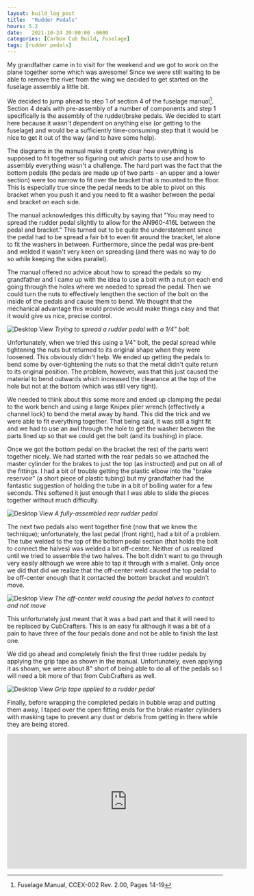 ```yaml
---
layout: build_log_post
title:  "Rudder Pedals"
hours: 5.2
date:   2021-10-24 20:00:00 -0600
categories: [Carbon Cub Build, Fuselage]
tags: [rudder pedals]
---
```


My grandfather came in to visit for the weekend and we got to work on the plane together some which was awesome! Since we were still waiting to be able to remove the rivet from the wing we decided to get started on the fuselage assembly a little bit.

We decided to jump ahead to step 1 of section 4 of the fuselage manual[^section-4-step-1-ref]. Section 4 deals with pre-assembly of a number of components and step 1 specifically is the assembly of the rudder/brake pedals. We decided to start here because it wasn't dependent on anything else (or getting to the fuselage) and would be a sufficiently time-consuming step that it would be nice to get it out of the way (and to have some help).

The diagrams in the manual make it pretty clear how everything is supposed to fit together so figuring out which parts to use and how to assembly everything wasn't a challenge. The hard part was the fact that the bottom pedals (the pedals are made up of two parts - an upper and a lower section) were too narrow to fit over the bracket that is mounted to the floor. This is especially true since the pedal needs to be able to pivot on this bracket when you push it and you need to fit a washer between the pedal and bracket on each side.

The manual acknowledges this difficulty by saying that "You may need to spread the rudder pedal slightly to allow for the AN960-416L between the pedal and bracket." This turned out to be quite the understatement since the pedal had to be spread a fair bit to even fit around the bracket, let alone to fit the washers in between. Furthermore, since the pedal was pre-bent and welded it wasn't very keen on spreading (and there was no way to do so while keeping the sides parallel).

The manual offered no advice about how to spread the pedals so my grandfather and I came up with the idea to use a bolt with a nut on each end going through the holes where we needed to spread the pedal. Then we could turn the nuts to effectively lengthen the section of the bolt on the inside of the pedals and cause them to bend. We thought that the mechanical advantage this would provide would make things easy and that it would give us nice, precise control.

![Desktop View](/assets/img/posts/2021/2021-10-24-rudder-pedals/spreading_pedals.png)
_Trying to spread a rudder pedal with a 1/4" bolt_

Unfortunately, when we tried this using a 1/4" bolt, the pedal spread while tightening the nuts but returned to its original shape when they were loosened. This obviously didn't help. We ended up getting the pedals to bend some by over-tightening the nuts so that the metal didn't quite return to its original position. The problem, however, was that this just caused the material to bend outwards which increased the clearance at the top of the hole but not at the bottom (which was still very tight).

We needed to think about this some more and ended up clamping the pedal to the work bench and using a large Knipex plier wrench (effectively a channel lock) to bend the metal away by hand. This did the trick and we were able to fit everything together. That being said, it was still a tight fit and we had to use an awl through the hole to get the washer between the parts lined up so that we could get the bolt (and its bushing) in place.

Once we got the bottom pedal on the bracket the rest of the parts went together nicely. We had started with the rear pedals so we attached the master cylinder for the brakes to just the top (as instructed) and put on all of the fittings. I had a bit of trouble getting the plastic elbow into the "brake reservoir" (a short piece of plastic tubing) but my grandfather had the fantastic suggestion of holding the tube in a bit of boiling water for a few seconds. This softened it just enough that I was able to slide the pieces together without much difficulty.

![Desktop View](/assets/img/posts/2021/2021-10-24-rudder-pedals/finished_rear_pedal.png)
_A fully-assembled rear rudder pedal_

The next two pedals also went together fine (now that we knew the technique); unfortunately, the last pedal (front right), had a bit of a problem. The tube welded to the top of the bottom pedal section (that holds the bolt to connect the halves) was welded a bit off-center. Neither of us realized until we tried to assemble the two halves. The bolt didn't want to go through very easily although we were able to tap it through with a mallet. Only once we did that did we realize that the off-center weld caused the top pedal to be off-center enough that it contacted the bottom bracket and wouldn't move.

![Desktop View](/assets/img/posts/2021/2021-10-24-rudder-pedals/off_center_pedal.png)
_The off-center weld causing the pedal halves to contact and not move_

This unfortunately just meant that it was a bad part and that it will need to be replaced by CubCrafters. This is an easy fix although it was a bit of a pain to have three of the four pedals done and not be able to finish the last one.

We did go ahead and completely finish the first three rudder pedals by applying the grip tape as shown in the manual. Unfortunately, even applying it as shown, we were about 8" short of being able to do all of the pedals so I will need a bit more of that from CubCrafters as well.

![Desktop View](/assets/img/posts/2021/2021-10-24-rudder-pedals/grip_tape.png)
_Grip tape applied to a rudder pedal_

Finally, before wrapping the completed pedals in bubble wrap and putting them away, I taped over the open fitting ends for the brake master cylinders with masking tape to prevent any dust or debris from getting in there while they are being stored.

<iframe width="560" height="315" src="https://www.youtube.com/embed/fhwFQ5I_JlE" title="YouTube video player" frameborder="0" allow="accelerometer; autoplay; clipboard-write; encrypted-media; gyroscope; picture-in-picture" allowfullscreen></iframe>

[^section-4-step-1-ref]: Fuselage Manual, CCEX-002 Rev. 2.00, Pages 14-19